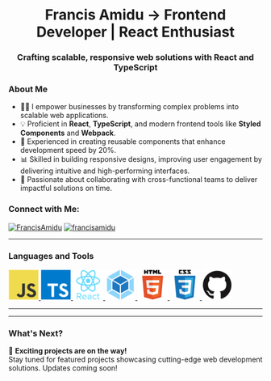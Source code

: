 <h1 align="center">Francis Amidu -> Frontend Developer | React Enthusiast</h1>
<h3 align="center">Crafting scalable, responsive web solutions with React and TypeScript</h3>

### About Me
- 👨‍💻 I empower businesses by transforming complex problems into scalable web applications.
- 💡 Proficient in **React**, **TypeScript**, and modern frontend tools like **Styled Components** and **Webpack**.
- 🎯 Experienced in creating reusable components that enhance development speed by 20%.
- 📊 Skilled in building responsive designs, improving user engagement by delivering intuitive and high-performing interfaces.
- 🤝 Passionate about collaborating with cross-functional teams to deliver impactful solutions on time.

### Connect with Me:
<p align="left">
<a href="https://twitter.com/iamfrancisamidu" target="blank"><img align="center" src="https://raw.githubusercontent.com/rahuldkjain/github-profile-readme-generator/master/src/images/icons/Social/twitter.svg" alt="FrancisAmidu" height="30" width="40" /></a>
<a href="https://linkedin.com/in/francis-amidu-data-officer" target="blank"><img align="center" src="https://raw.githubusercontent.com/rahuldkjain/github-profile-readme-generator/master/src/images/icons/Social/linked-in-alt.svg" alt="francisamidu" height="30" width="40" /></a>
</p>

---

### Languages and Tools
<p align="left">
<a href="https://developer.mozilla.org/en-US/docs/Web/JavaScript" target="_blank" rel="noreferrer">
  <img src="https://raw.githubusercontent.com/devicons/devicon/master/icons/javascript/javascript-original.svg" alt="javascript" width="60" height="60"/>
</a> 
<a href="https://www.typescriptlang.org/" target="_blank" rel="noreferrer">
  <img src="https://raw.githubusercontent.com/devicons/devicon/master/icons/typescript/typescript-original.svg" alt="typescript" width="60" height="60"/>
</a>
<a href="https://reactjs.org/" target="_blank" rel="noreferrer">
  <img src="https://raw.githubusercontent.com/devicons/devicon/master/icons/react/react-original-wordmark.svg" alt="react" width="60" height="60"/>
</a>
<a href="https://webpack.js.org/" target="_blank" rel="noreferrer">
  <img src="https://raw.githubusercontent.com/devicons/devicon/master/icons/webpack/webpack-original.svg" alt="webpack" width="60" height="60"/>
</a>
<a href="https://developer.mozilla.org/en-US/docs/Web/HTML" target="_blank" rel="noreferrer">
  <img src="https://raw.githubusercontent.com/devicons/devicon/master/icons/html5/html5-original-wordmark.svg" alt="html" width="60" height="60"/>
</a>
<a href="https://developer.mozilla.org/en-US/docs/Web/CSS" target="_blank" rel="noreferrer">
  <img src="https://raw.githubusercontent.com/devicons/devicon/master/icons/css3/css3-original-wordmark.svg" alt="css" width="60" height="60"/>
</a>
<a href="https://github.com/" target="_blank" rel="noreferrer">
  <img src="https://raw.githubusercontent.com/devicons/devicon/master/icons/github/github-original.svg" alt="github" width="60" height="60"/>
</a>
</p>

---

<!-- ### Featured Projects

- **Reusable React Components Library**  
  - **GitHub**: [Reusable-React-Library](https://github.com/francisamidu/reusable-react-library)  
  - Developed a reusable component library shared across multiple projects, reducing development time by 20%.  

- **Performance-Optimized E-commerce Platform**  
  - **GitHub**: [Ecommerce-Frontend](https://github.com/francisamidu/ecommerce-frontend)  
  - Delivered a mobile-first e-commerce website with optimized load times and an intuitive UI/UX, improving user engagement by 25%.

- **Portfolio Website with Styled Components**  
  - **GitHub**: [Personal-Portfolio](https://github.com/francisamidu/personal-portfolio)  
  - Built a personal portfolio to showcase projects using React and Styled Components. -->

---

### What's Next?
🚀 **Exciting projects are on the way!**  
Stay tuned for featured projects showcasing cutting-edge web development solutions. Updates coming soon!
